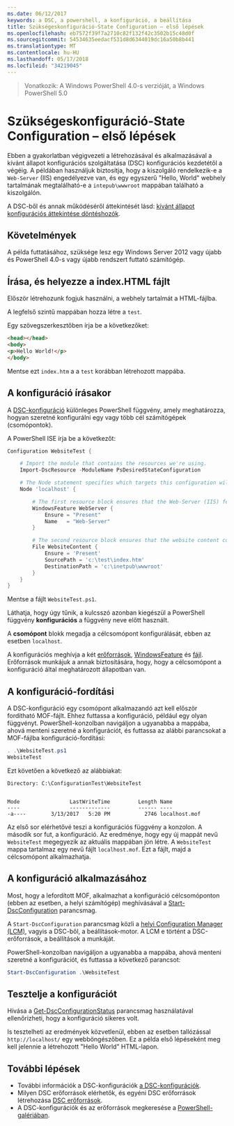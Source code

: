 ```yaml
---
ms.date: 06/12/2017
keywords: a DSC, a powershell, a konfiguráció, a beállítása
title: Szükségeskonfiguráció-State Configuration – első lépések
ms.openlocfilehash: eb7572f39f7a2710c82f132f42c3502b15c48d0f
ms.sourcegitcommit: 54534635eedacf531d8d6344019dc16a50b8b441
ms.translationtype: MT
ms.contentlocale: hu-HU
ms.lasthandoff: 05/17/2018
ms.locfileid: "34219045"
---
```

> Vonatkozik: A Windows PowerShell 4.0-s verzióját, a Windows PowerShell 5.0

# <a name="desired-state-configuration-quick-start"></a>Szükségeskonfiguráció-State Configuration – első lépések

Ebben a gyakorlatban végigvezeti a létrehozásával és alkalmazásával a kívánt állapot konfigurációs szolgáltatása (DSC) konfigurációs kezdetétől a végéig.
A példában használjuk biztosítja, hogy a kiszolgáló rendelkezik-e a `Web-Server` (IIS) engedélyezve van, és egy egyszerű "Hello, World" webhely tartalmának megtalálható-e a `intepub\wwwroot` mappában található a kiszolgálón.

A DSC-ből és annak működéséről áttekintését lásd: [kívánt állapot konfigurációs áttekintése döntéshozók](decisionMaker.md).

## <a name="requirements"></a>Követelmények

A példa futtatásához, szüksége lesz egy Windows Server 2012 vagy újabb és PowerShell 4.0-s vagy újabb rendszert futtató számítógép.

## <a name="write-and-place-the-indexhtm-file"></a>Írása, és helyezze a index.HTML fájlt

Először létrehozunk fogjuk használni, a webhely tartalmát a HTML-fájlba.

A legfelső szintű mappában hozza létre a `test`.

Egy szövegszerkesztőben írja be a következőket:

```html
<head></head>
<body>
<p>Hello World!</p>
</body>
```

Mentse ezt `index.htm` a a `test` korábban létrehozott mappába.

## <a name="write-the-configuration"></a>A konfiguráció írásakor

A [DSC-konfiguráció](configurations.md) különleges PowerShell függvény, amely meghatározza, hogyan szeretné konfigurálni egy vagy több cél számítógépek (csomópontok).

A PowerShell ISE írja be a következőt:

```powershell
Configuration WebsiteTest {

    # Import the module that contains the resources we're using.
    Import-DscResource -ModuleName PsDesiredStateConfiguration

    # The Node statement specifies which targets this configuration will be applied to.
    Node 'localhost' {

        # The first resource block ensures that the Web-Server (IIS) feature is enabled.
        WindowsFeature WebServer {
            Ensure = "Present"
            Name   = "Web-Server"
        }

        # The second resource block ensures that the website content copied to the website root folder.
        File WebsiteContent {
            Ensure = 'Present'
            SourcePath = 'c:\test\index.htm'
            DestinationPath = 'c:\inetpub\wwwroot'
        }
    }
}
```

Mentse a fájlt `WebsiteTest.ps1`.

Láthatja, hogy úgy tűnik, a kulcsszó azonban kiegészül a PowerShell függvény **konfigurációs** a függvény neve előtt használt.

A **csomópont** blokk megadja a célcsomópont konfigurálását, ebben az esetben `localhost`.

A konfigurációs meghívja a két [erőforrások](resources.md), [WindowsFeature](windowsFeatureResource.md) és [fájl](fileResource.md).
Erőforrások munkájuk a annak biztosítására, hogy, hogy a célcsomópont a konfiguráció által meghatározott állapotban van.

## <a name="compile-the-configuration"></a>A konfiguráció-fordítási

A DSC-konfiguráció egy csomópont alkalmazandó azt kell először fordítható MOF-fájlt.
Ehhez futtassa a konfiguráció, például egy olyan függvényt.
PowerShell-konzolban navigáljon a ugyanabba a mappába, ahová menteni szeretné a konfigurációt, és futtassa az alábbi parancsokat a MOF-fájlba konfiguráció-fordítási:

```powershell
. .\WebsiteTest.ps1
WebsiteTest
```

Ezt követően a következő az alábbiakat:

```
Directory: C:\ConfigurationTest\WebsiteTest


Mode                LastWriteTime         Length Name
----                -------------         ------ ----
-a----        3/13/2017   5:20 PM           2746 localhost.mof
```

Az első sor elérhetővé teszi a konfigurációs függvény a konzolon.
A második sor fut, a konfiguráció.
Az eredménye, hogy egy új mappát nevű `WebsiteTest` megegyezik az aktuális mappában jön létre.
A `WebsiteTest` mappa tartalmaz egy nevű fájlt `localhost.mof`.
Ezt a fájlt, majd a célcsomópont alkalmazhatja.

## <a name="apply-the-configuration"></a>A konfiguráció alkalmazásához

Most, hogy a lefordított MOF, alkalmazhat a konfiguráció célcsomóponton (ebben az esetben, a helyi számítógép) meghívásával a [Start-DscConfiguration](/reference/5.1/PSDesiredStateConfiguration/Start-DscConfiguration) parancsmag.

A `Start-DscConfiguration` parancsmag közli a [helyi Configuration Manager (LCM)](metaConfig.md), vagyis a DSC-ből, a beállítások-motor.
A LCM e történt a DSC-erőforrások, a beállítások a munkáját.

PowerShell-konzolban navigáljon a ugyanabba a mappába, ahová menteni szeretné a konfigurációt, és futtassa a következő parancsot:

```powershell
Start-DscConfiguration .\WebsiteTest
```

## <a name="test-the-configuration"></a>Tesztelje a konfigurációt

Hívása a [Get-DscConfigurationStatus](/reference/5.1/PSDesiredStateConfiguration/Get-DscConfigurationStatus) parancsmag használatával ellenőrizheti, hogy a konfiguráció sikeres volt.

Is tesztelheti az eredmények közvetlenül, ebben az esetben tallózással `http://localhost/` egy webböngészőben.
Ez a példa első lépéseként meg kell jelennie a létrehozott "Hello World" HTML-lapon.

## <a name="next-steps"></a>További lépések

- További információk a DSC-konfigurációk [a DSC-konfigurációk](configurations.md).
- Milyen DSC erőforrások elérhetők, és egyéni DSC erőforrások létrehozása [DSC erőforrások](resources.md).
- A DSC-konfigurációk és az erőforrások megkeresése a [PowerShell-galériában](https://www.powershellgallery.com/).